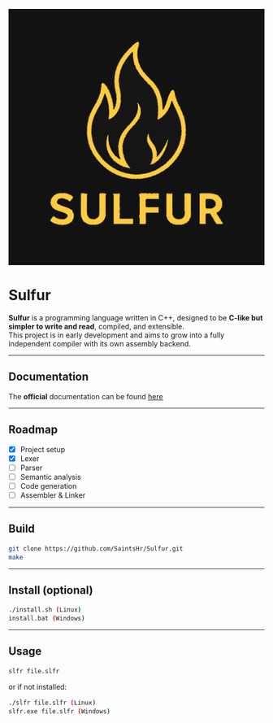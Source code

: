 ![Placeholder](assets/sulfurb.png)

# Sulfur

**Sulfur** is a programming language written in C++, designed to be **C-like but simpler to write and read**, compiled, and extensible.  
This project is in early development and aims to grow into a fully independent compiler with its own assembly backend.

---

## Documentation
The **official** documentation can be found [here](https://sulfurdoc.netlify.app)

---

## Roadmap

- [x] Project setup
- [x] Lexer
- [ ] Parser
- [ ] Semantic analysis
- [ ] Code generation
- [ ] Assembler & Linker

---

## Build

```bash
git clone https://github.com/SaintsHr/Sulfur.git
make
```
---

## Install (optional)

```bash
./install.sh (Linux)
install.bat (Windows)
```

---

## Usage

```bash
slfr file.slfr
```

or if not installed:

```bash
./slfr file.slfr (Linux)
slfr.exe file.slfr (Windows)
```
